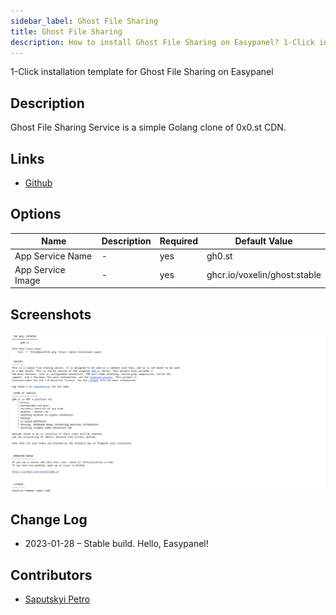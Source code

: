 ```yaml
---
sidebar_label: Ghost File Sharing
title: Ghost File Sharing
description: How to install Ghost File Sharing on Easypanel? 1-Click installation template for Ghost File Sharing on Easypanel
---
```


<!-- generated -->

1-Click installation template for Ghost File Sharing on Easypanel

## Description

Ghost File Sharing Service is a simple Golang clone of 0x0.st CDN.

## Links

- [Github](https://github.com/voxelin/gh0.st)

## Options

Name | Description | Required | Default Value
-|-|-|-
App Service Name | - | yes | gh0.st
App Service Image | - | yes | ghcr.io/voxelin/ghost:stable

## Screenshots

![Ghost File Sharing Screenshot](./assets/screenshot.png)

## Change Log

- 2023-01-28 – Stable build. Hello, Easypanel!

## Contributors

- [Saputskyi Petro](https://github.com/voxelin)
